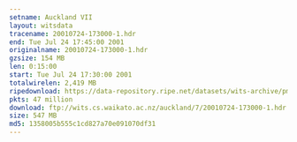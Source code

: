 ```yaml
---
setname: Auckland VII
layout: witsdata
tracename: 20010724-173000-1.hdr
end: Tue Jul 24 17:45:00 2001
originalname: 20010724-173000-1.hdr
gzsize: 154 MB
len: 0:15:00
start: Tue Jul 24 17:30:00 2001
totalwirelen: 2,419 MB
ripedownload: https://data-repository.ripe.net/datasets/wits-archive/pma/long/auck/7//20010724-173000-1.hdr.gz
pkts: 47 million
download: ftp://wits.cs.waikato.ac.nz/auckland/7/20010724-173000-1.hdr.gz
size: 547 MB
md5: 1358005b555c1cd827a70e091070df31
---
```

